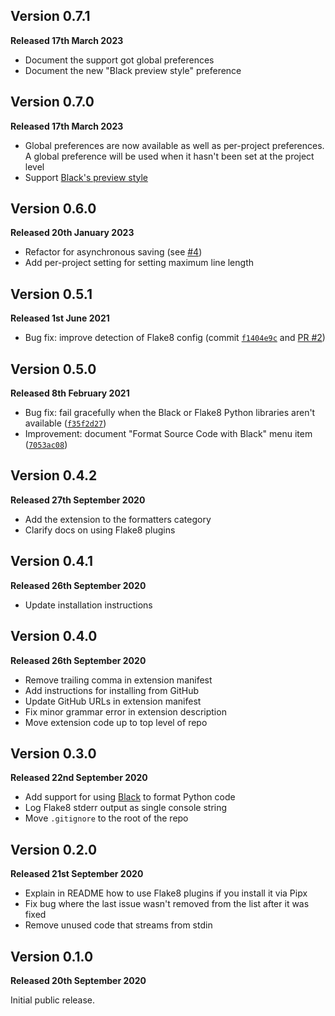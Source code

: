 ## Version 0.7.1

**Released 17th March 2023**

- Document the support got global preferences
- Document the new "Black preview style" preference

## Version 0.7.0

**Released 17th March 2023**

- Global preferences are now available as well as per-project preferences. A global preference will be used when it hasn't been set at the project level
- Support [Black's preview style](https://black.readthedocs.io/en/stable/the_black_code_style/future_style.html#preview-style)

## Version 0.6.0

**Released 20th January 2023**

- Refactor for asynchronous saving (see [#4](https://github.com/flother/Blake.novaextension/pull/4))
- Add per-project setting for setting maximum line length

## Version 0.5.1

**Released 1st June 2021**

- Bug fix: improve detection of Flake8 config (commit [`f1404e9c`](https://github.com/flother/Blake.novaextension/commit/f1404e9c718c89d761b8b3843a3c60cf73f41035) and [PR #2](https://github.com/flother/Blake.novaextension/pull/2))

## Version 0.5.0

**Released 8th February 2021**

- Bug fix: fail gracefully when the Black or Flake8 Python libraries aren't available ([`f35f2d27`](https://github.com/flother/Blake.novaextension/commit/f35f2d278c162fc89b0483f63dc2e5c8c6f334cb))
- Improvement: document "Format Source Code with Black" menu item ([`7053ac08`](https://github.com/flother/Blake.novaextension/commit/7053ac0893895f563eaa319c0b069d0a33b23434))

## Version 0.4.2

**Released 27th September 2020**

- Add the extension to the formatters category
- Clarify docs on using Flake8 plugins

## Version 0.4.1

**Released 26th September 2020**

- Update installation instructions

## Version 0.4.0

**Released 26th September 2020**

- Remove trailing comma in extension manifest
- Add instructions for installing from GitHub
- Update GitHub URLs in extension manifest
- Fix minor grammar error in extension description
- Move extension code up to top level of repo

## Version 0.3.0

**Released 22nd September 2020**

- Add support for using [Black](https://black.readthedocs.io/) to format Python code
- Log Flake8 stderr output as single console string
- Move `.gitignore` to the root of the repo

## Version 0.2.0

**Released 21st September 2020**

- Explain in README how to use Flake8 plugins if you install it via Pipx
- Fix bug where the last issue wasn't removed from the list after it was fixed
- Remove unused code that streams from stdin

## Version 0.1.0

**Released 20th September 2020**

Initial public release.
